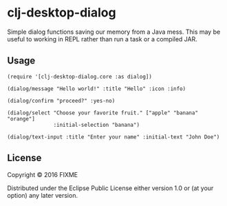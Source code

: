 # clj-desktop-dialog

Simple dialog functions saving our memory from a Java mess.
This may be useful to working in REPL rather than run a task or a compiled JAR.

## Usage

    (require '[clj-desktop-dialog.core :as dialog])
    
    (dialog/message "Hello world!" :title "Hello" :icon :info)
    
    (dialog/confirm "proceed?" :yes-no)
    
    (dialog/select "Choose your favorite fruit." ["apple" "banana" "orange"]
                   :initial-selection "banana")
    
    (dialog/text-input :title "Enter your name" :initial-text "John Doe")

## License

Copyright © 2016 FIXME

Distributed under the Eclipse Public License either version 1.0 or (at
your option) any later version.

